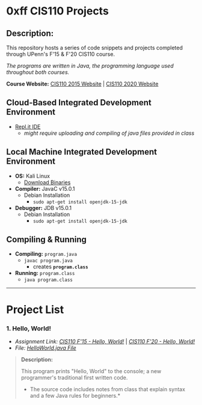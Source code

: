 # **0xff CIS110 Projects**

## Description:
This repository hosts a series of code snippets and projects completed through UPenn's F'15 & F'20 CIS110 course.

*The programs are written in Java, the programming language used throughout both courses.*

**Course Website:** [CIS110 2015 Website](https://www.cis.upenn.edu/~cis110/15fa/) | [CIS110 2020 Website](https://www.seas.upenn.edu/~cis110/20fa/)

## Cloud-Based Integrated Development Environment
* [Repl.it IDE](https://repl.it/)
   * *might require uploading and compiling of java files provided in class*

## Local Machine Integrated Development Environment
* **OS:** Kali Linux
    * [Download Binaries](https://cdimage.kali.org/)
* **Compiler:** JavaC v15.0.1
    * Debian Installation
         * `sudo apt-get install openjdk-15-jdk`
* **Debugger:** JDB v15.0.1
    * Debian Installation
         * `sudo apt-get install openjdk-15-jdk`
         
## Compiling & Running
* **Compiling:** `program.java`
   * `javac program.java`
      * creates **`program.class`**
* **Running:** `program.class`
   * `java program.class`
------------------------------------

# **Project List**
### **1. Hello, World!**
* *Assignment Link: [CIS110 F'15 - Hello, World!](https://www.cis.upenn.edu/~cis110/15fa/hw/hw00/hello.html)* | *[CIS110 F'20 - Hello, World!](https://www.seas.upenn.edu/~cis110/current/homework/hello_world.html)*
* *File: [HelloWorld.java File](Projects/1.%20Hello%20World/HelloWorld.java)*
> **Description:**
>
> This program prints "Hello, World" to the console; a new programmer's traditional first written code.
> * The source code includes notes from class that explain syntax and a few Java rules for beginners.*
